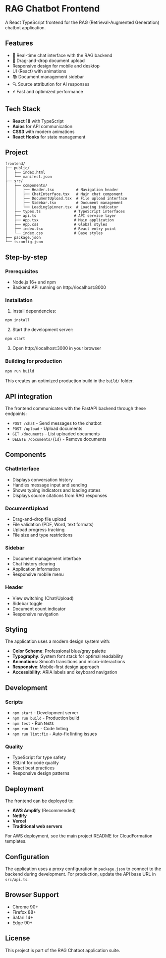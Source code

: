 # RAG Chatbot Frontend

A React TypeScript frontend for the RAG (Retrieval-Augmented Generation) chatbot application.

## Features

- 💬 Real-time chat interface with the RAG backend
- 📁 Drag-and-drop document upload
- Responsive design for mobile and desktop
- UI (React) with animations
- 📚 Document management sidebar
- 🔍 Source attribution for AI responses
- ⚡ Fast and optimized performance

## Tech Stack

- **React 18** with TypeScript
- **Axios** for API communication
- **CSS3** with modern animations
- **React Hooks** for state management

## Project

```
frontend/
├── public/
│   ├── index.html
│   └── manifest.json
├── src/
│   ├── components/
│   │   ├── Header.tsx          # Navigation header
│   │   ├── ChatInterface.tsx   # Main chat component
│   │   ├── DocumentUpload.tsx  # File upload interface
│   │   ├── Sidebar.tsx         # Document management
│   │   └── LoadingSpinner.tsx  # Loading indicator
│   ├── types.ts               # TypeScript interfaces
│   ├── api.ts                 # API service layer
│   ├── App.tsx                # Main application
│   ├── App.css                # Global styles
│   ├── index.tsx              # React entry point
│   └── index.css              # Base styles
├── package.json
└── tsconfig.json
```

## Step-by-step

### Prerequisites

- Node.js 16+ and npm
- Backend API running on http://localhost:8000

### Installation

1. Install dependencies:
```bash
npm install
```

2. Start the development server:
```bash
npm start
```

3. Open http://localhost:3000 in your browser

### Building for production

```bash
npm run build
```

This creates an optimized production build in the `build/` folder.

## API integration

The frontend communicates with the FastAPI backend through these endpoints:

- `POST /chat` - Send messages to the chatbot
- `POST /upload` - Upload documents
- `GET /documents` - List uploaded documents
- `DELETE /documents/{id}` - Remove documents

## Components

### ChatInterface
- Displays conversation history
- Handles message input and sending
- Shows typing indicators and loading states
- Displays source citations from RAG responses

### DocumentUpload
- Drag-and-drop file upload
- File validation (PDF, Word, text formats)
- Upload progress tracking
- File size and type restrictions

### Sidebar
- Document management interface
- Chat history clearing
- Application information
- Responsive mobile menu

### Header
- View switching (Chat/Upload)
- Sidebar toggle
- Document count indicator
- Responsive navigation

## Styling

The application uses a modern design system with:

- **Color Scheme**: Professional blue/gray palette
- **Typography**: System font stack for optimal readability
- **Animations**: Smooth transitions and micro-interactions
- **Responsive**: Mobile-first design approach
- **Accessibility**: ARIA labels and keyboard navigation

## Development

### Scripts

- `npm start` - Development server
- `npm run build` - Production build
- `npm test` - Run tests
- `npm run lint` - Code linting
- `npm run lint:fix` - Auto-fix linting issues

### Quality

- TypeScript for type safety
- ESLint for code quality
- React best practices
- Responsive design patterns

## Deployment

The frontend can be deployed to:

- **AWS Amplify** (Recommended)
- **Netlify**
- **Vercel**
- **Traditional web servers**

For AWS deployment, see the main project README for CloudFormation templates.

## Configuration

The application uses a proxy configuration in `package.json` to connect to the backend during development. For production, update the API base URL in `src/api.ts`.

## Browser Support

- Chrome 90+
- Firefox 88+
- Safari 14+
- Edge 90+

## License

This project is part of the RAG Chatbot application suite.
